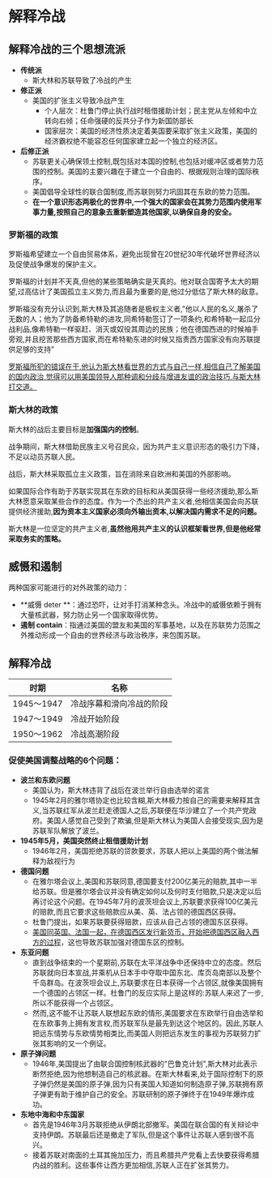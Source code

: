 # 解释冷战

## 解释冷战的三个思想流派

- **传统派**
  - 斯大林和苏联导致了冷战的产生
- **修正派**
  - 美国的扩张主义导致冷战产生
    - 个人层次：杜鲁门停止执行战时租借援助计划；民主党从左倾和中立转向右倾；任命强硬的反共分子作为新国防部长
    - 国家层次：美国的经济性质决定着美国要采取扩张主义政策，美国的经济霸权绝不能容忍任何国家建立起一个独立的经济区。
- **后修正派**
  - 苏联更关心确保领土控制,既包括对本国的控制,也包括对缓冲区或者势力范围的控制。美国的主要兴趣在于建立一个自由的、根据规则治理的国际秩序。
  - 美国倡导全球性的联合国制度,而苏联则努力巩固其在东欧的势力范围。
  - **在一个意识形态两极化的世界中,一个强大的国家会在其势力范围内使用军事力量,按照自己的意象去重新塑造其他国家,以确保自身的安全。**

### 罗斯福的政策

罗斯福希望建立一个自由贸易体系，避免出现曾在20世纪30年代破坏世界经济以及促使战争爆发的保护主义。

罗斯福的计划并不天真,但他的某些策略确实是天真的。他对联合国寄予太大的期望,过高估计了美国孤立主义势力,而且最为重要的是,他过分低估了斯大林的敌意。

罗斯福没有充分认识到,斯大林及其追随者是极权主义者,"他以人民的名义,屠杀了无数的人；他为了防备希特勒的进攻,同希特勒签订了一项条约,和希特勒一起瓜分战利品,像希特勒一样驱赶、消灭或奴役其周边的民族；他在德国西进的时候袖手旁观,并且挖苦那些西方国家,而在希特勒东进的时候又指责西方国家没有向苏联提供足够的支持”

<u>罗斯福所犯的错误在于,他认为斯大林看世界的方式与自己一样,相信自己了解美国的国内政治,觉得可以用美国领导人那种调和分歧与增进友谊的政治技巧,与斯大林打交道。</u>

### 斯大林的政策

斯大林的战后主要目标是**加强国内的控制**。

战争期间，斯大林借助民族主义号召民众，因为共产主义意识形态的吸引力下降，不足以动员苏联人民。

战后，斯大林采取孤立主义政策，旨在消除来自欧洲和美国的外部影响。

如果国际合作有助于苏联实现其在东欧的目标和从美国获得一些经济援助,那么斯大林愿意采取某些合作的态度。作为一个杰出的共产主义者,他相信美国会向苏联提供经济援助,**因为资本主义国家必须向外输出资本,以解决国内需求不足的问题。**

斯大林是一位坚定的共产主义者,**虽然他用共产主义的认识框架看世界,但是他经常采取务实的策略。**

## 威慑和遏制

两种国家可能进行的对外政策的动力：

- **威慑 deter **：通过恐吓，让对手打消某种念头。冷战中的威慑依赖于拥有大量核武器，努力防止另一个国家取得优势。
- **遏制 contain**：指通过美国的盟友和美国的军事基地，以及在苏联势力范围之外推动形成一个自由的世界经济与政治秩序，来包围苏联。

## 解释冷战

| 时期       | 名称                     |
| ---------- | ------------------------ |
| 1945～1947 | 冷战序幕和滑向冷战的阶段 |
| 1947～1949 | 冷战开始阶段             |
| 1950～1962 | 冷战高潮阶段             |

### 促使美国调整战略的6个问题：

- **波兰和东欧问题**
  - 美国认为，斯大林违背了战后在波兰举行自由选举的诺言
  - 1945年2月的雅尔塔协定也比较含糊,斯大林极力按自己的需要来解释其含义,当苏联红军从波兰赶走德国人之后,苏联便在华沙建立了一个共产党政府。美国人感觉自己受到了欺骗,但是斯大林认为美国人会接受现实,因为是苏联军队解放了波兰。
- **1945年5月，美国突然终止租借援助计划**
  - 1946年2月，美国拒绝苏联的贷款要求，苏联人把以上美国的两个做法解释为敌视行为
- **德国问题**
  - 在雅尔塔会议上,美国和苏联同意,德国要支付200亿美元的赔款,其中一半给苏联。但是雅尔塔会议并没有确定如何以及何时支付赔款,只是决定以后再讨论这个问题。在1945年7月的波茨坦会议上,苏联要求获得100亿美元的赔款,而且它要求这些赔款应从美、英、法占领的德国西区获得。
  - 杜鲁门提出，如果苏联要获得赔款，应该从自己占领的德国东区获得。
  - <u>美国同英国、法国一起，在德国西区发行新货币，开始把德国西区融入西方的过程</u>，这也导致苏联加强对德国东区的控制。
- **东亚问题**
  - 直到战争结束的一个星期前,苏联在太平洋战争中还保持中立的态度。然后苏联就向日本宣战,并乘机从日本手中夺取中国东北、库页岛南部以及整个千岛群岛。在波茨坦会议上,苏联要求在日本获得一个占领区,就像美国拥有一个德国的占领区一样。杜鲁门的反应实际上是这样的:苏联人来迟了一步,所以不能获得一个占领区。
  - 然而,这不能不让苏联人联想起东欧的情形,美国要求在东欧举行自由选举和在东欧事务上拥有发言权,而苏联军队是最先到达这个地区的。因此,苏联人把远东情势与东欧情势相类比,而美国人则把远东发生的事视为苏联努力扩张其影响的又一个例证。
- **原子弹问题**
  - 1946年,美国提出了由联合国控制核武器的"巴鲁克计划",斯大林对此表示断然拒绝,因为他想制造自己的核武器。在斯大林看来,处于国际控制下的原子弹仍然是美国的原子弹,因为只有美国人知道如何制造原子弹,苏联拥有原子弹更有助于维护自己的安全。苏联研制的原子弹终于在1949年爆炸成功。
- **东地中海和中东国家**
  - 首先是1946年3月苏联拒绝从伊朗北部撤军。美国在联合国的有关辩论中支持伊朗。苏联最后还是撤走了军队,但是这个事件让苏联人感到很不高兴。
  - 接着苏联对南面的土耳其施加压力，而且希腊共产党看上去快要获得希腊内战的胜利。这些事件让西方更加相信,苏联人正在扩张其势力。

